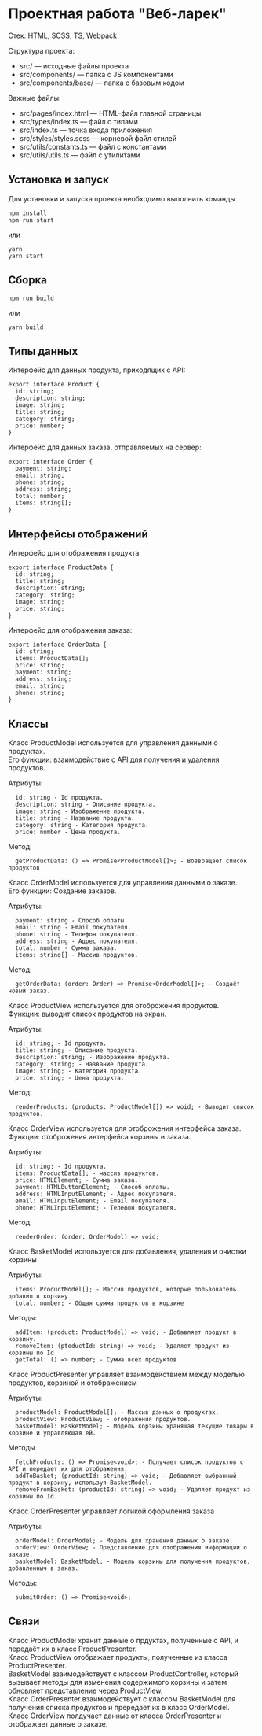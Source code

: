 # Проектная работа "Веб-ларек"

Стек: HTML, SCSS, TS, Webpack

Структура проекта:
- src/ — исходные файлы проекта
- src/components/ — папка с JS компонентами
- src/components/base/ — папка с базовым кодом

Важные файлы:
- src/pages/index.html — HTML-файл главной страницы
- src/types/index.ts — файл с типами
- src/index.ts — точка входа приложения
- src/styles/styles.scss — корневой файл стилей
- src/utils/constants.ts — файл с константами
- src/utils/utils.ts — файл с утилитами

## Установка и запуск
Для установки и запуска проекта необходимо выполнить команды

```
npm install
npm run start
```

или

```
yarn
yarn start
```
## Сборка

```
npm run build
```

или

```
yarn build
```
## Типы данных 
Интерфейс для данных продукта, приходящих с API:

```
export interface Product {
  id: string;
  description: string;
  image: string;
  title: string;
  category: string;
  price: number;
}
```
Интерфейс для данных заказа, отправляемых на сервер:

```
export interface Order {
  payment: string;
  email: string;
  phone: string;
  address: string;
  total: number;
  items: string[];
}
```
## Интерфейсы отображений
Интерфейс для отображения продукта:

```
export interface ProductData {
  id: string;
  title: string;
  description: string;
  category: string;
  image: string;
  price: string;
}
```
Интерфейс для отображения заказа:

```
export interface OrderData {
  id: string;
  items: ProductData[];
  price: string;
  payment: string;
  address: string;
  email: string;
  phone: string;
}
```

## Классы
Класс ProductModel используется для управления данными о продуктах.<br>
Его функции: взаимодействие с API для получения и удаления продуктов.  

Атрибуты:
```
  id: string - Id продукта.
  description: string - Описание продукта.
  image: string - Изображение продукта.
  title: string - Название продукта.
  category: string - Категория продукта.
  price: number - Цена продукта.
```
Метод:
```
  getProductData: () => Promise<ProductModel[]>; - Возвращает список продуктов
```
  
Класс OrderModel используется для управления данными о заказе.<br>
Его функции: Создание заказов.

Атрибуты:
```
  payment: string - Способ оплаты.
  email: string - Email покупателя.
  phone: string - Телефон покупателя.
  address: string - Адрес покупателя.
  total: number - Сумма заказа.
  items: string[] - Массив продуктов.
```
Метод:
```
  getOrderData: (order: Order) => Promise<OrderModel[]>; - Создаёт новый заказ.
```
  
Класс ProductView используется для отоброжения продуктов.<br>
Функции: выводит список продуктов на экран.

Атрибуты:
```
  id: string; - Id продукта.
  title: string; - Описание продукта.
  description: string; - Изображение продукта.
  category: string; - Название продукта.
  image: string; - Категория продукта.
  price: string; - Цена продукта.
```
Метод:
```
  renderProducts: (products: ProductModel[]) => void; - Выводит список продуктов.
```

Класс OrderView используется для отоброжения интерфейса заказа.<br>
Функции: отоброжения интерфейса корзины и заказа.

Атрибуты:
```
  id: string; - Id продукта.
  items: ProductData[]; - массив продуктов.
  price: HTMLElement; - Сумма заказа.
  payment: HTMLButtonElement; - Способ оплаты.
  address: HTMLInputElement; - Адрес покупателя.
  email: HTMLInputElement; - Email покупателя.
  phone: HTMLInputElement; - Телефон покупателя.
```
Метод:
```
  renderOrder: (order: OrderModel) => void;
```
Класс BasketModel используется для добавления, удаления и очистки корзины

Атрибуты:
```
  items: ProductModel[]; - Массив продуктов, которые пользователь добавил в корзину
  total: number; - Общая сумма продуктов в корзине
```
Методы:
```
  addItem: (product: ProductModel) => void; - Добавляет продукт в корзину.
  removeItem: (ptoductId: string) => void; - Удаляет продукт из корзины по Id
  getTotal: () => number; - Сумма всех продуктов
```

Класс ProductPresenter управляет взаимодействием между моделью продуктов, корзиной и отображением

Атрибуты:
```
  productModel: ProductModel[]; - Массив данных о продуктах.
  productView: ProductView; - отображения продуктов.
  basketModel: BasketModel; - Модель корзины хранящая текущие товары в корзине и управляющая ей.
```
Методы
```
  fetchProducts: () => Promise<void>; - Получает список продуктов с API и передает их для отображения.
  addToBasket; (productId: string) => void; - Добавляет выбранный продукт в корзину, используя BasketModel.
  removeFromBasket: (productId: string) => void; - Удаляет продукт из корзины по Id.
```

Класс OrderPresenter управляет логикой оформления заказа

Атрибуты: 
```
  orderModel: OrderModel; - Модель для хранения данных о заказе.
  orderView: OrderView; - Представление для отображения информации о заказе.
  basketModel: BasketModel; - Модель корзины для получения продуктов, добавленныч в заказ.
```
Методы: 
```
  submitOrder: () => Promise<void>;
```
## Связи

Класс ProductModel хранит данные о прдуктах, полученные с API, и передаёт их в класс ProductPresenter.<br>
Класс ProductView отображает продукты, полученные из класса ProductPresenter.<br>
BasketModel взаимодействует с классом ProductController, который вызывает методы для изменения содержимого корзины и затем обновляет представление через ProductView.<br>
Класс OrderPresenter взаимодействует с классом BasketModel для получения списка продуктов и прередаёт их в класс OrderModel.<br>
Класс OrderView полдучает данные от класса OrderPresenter и отображает данные о заказе.<br>
